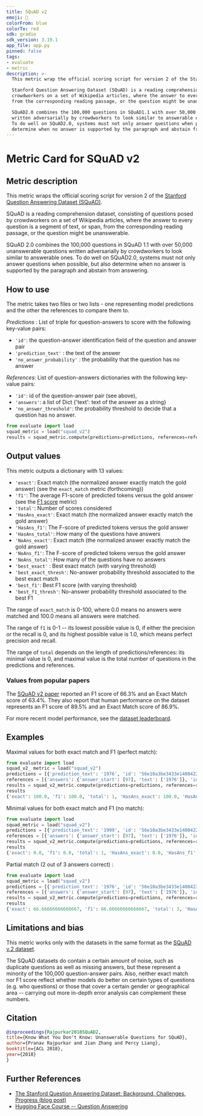 ```yaml
---
title: SQuAD v2
emoji: 🤗 
colorFrom: blue
colorTo: red
sdk: gradio
sdk_version: 3.19.1
app_file: app.py
pinned: false
tags:
- evaluate
- metric
description: >-
  This metric wrap the official scoring script for version 2 of the Stanford Question Answering Dataset (SQuAD).

  Stanford Question Answering Dataset (SQuAD) is a reading comprehension dataset, consisting of questions posed by
  crowdworkers on a set of Wikipedia articles, where the answer to every question is a segment of text, or span,
  from the corresponding reading passage, or the question might be unanswerable.

  SQuAD2.0 combines the 100,000 questions in SQuAD1.1 with over 50,000 unanswerable questions 
  written adversarially by crowdworkers to look similar to answerable ones.
  To do well on SQuAD2.0, systems must not only answer questions when possible, but also
  determine when no answer is supported by the paragraph and abstain from answering.
---
```


# Metric Card for SQuAD v2

## Metric description
This metric wraps the official scoring script for version 2 of the [Stanford Question Answering Dataset (SQuAD)](https://huggingface.co/datasets/squad_v2).

SQuAD is a reading comprehension dataset, consisting of questions posed by crowdworkers on a set of Wikipedia articles, where the answer to every question is a segment of text, or span, from the corresponding reading passage, or the question might be unanswerable.

SQuAD 2.0 combines the 100,000 questions in SQuAD 1.1 with over 50,000 unanswerable questions written adversarially by crowdworkers to look similar to answerable ones. To do well on SQuAD2.0, systems must not only answer questions when possible, but also determine when no answer is supported by the paragraph and abstain from answering.

## How to use 

The metric takes two files or two lists - one representing model predictions and the other the references to compare them to. 

*Predictions* : List of triple for question-answers to score with the following key-value pairs:
* `'id'`:  the question-answer identification field of the question and answer pair 
* `'prediction_text'` : the text of the answer
* `'no_answer_probability'` : the probability that the question has no answer

*References*: List of question-answers dictionaries with the following key-value pairs:
* `'id'`: id of the question-answer pair (see above),
* `'answers'`: a list of Dict {'text': text of the answer as a string}
*  `'no_answer_threshold'`: the probability threshold to decide that a question has no answer.

```python
from evaluate import load
squad_metric = load("squad_v2")
results = squad_metric.compute(predictions=predictions, references=references)
```
## Output values

This metric outputs a dictionary with 13 values: 
* `'exact'`: Exact match (the normalized answer exactly match the gold answer) (see the `exact_match` metric (forthcoming))
* `'f1'`: The average F1-score of predicted tokens versus the gold answer (see the [F1 score](https://huggingface.co/metrics/f1) metric)
* `'total'`: Number of scores considered
* `'HasAns_exact'`: Exact match (the normalized answer exactly match the gold answer)
* `'HasAns_f1'`:  The F-score of predicted tokens versus the gold answer
* `'HasAns_total'`: How many of the questions have answers
* `'NoAns_exact'`: Exact match (the normalized answer exactly match the gold answer)
* `'NoAns_f1'`: The F-score of predicted tokens versus the gold answer
* `'NoAns_total'`: How many of the questions have no answers
* `'best_exact'` : Best exact match (with varying threshold)
* `'best_exact_thresh'`: No-answer probability threshold associated to the best exact match
* `'best_f1'`: Best F1 score (with varying threshold)
* `'best_f1_thresh'`: No-answer probability threshold associated to the best F1


The range of `exact_match` is 0-100, where 0.0 means no answers were matched and 100.0 means all answers were matched. 

The range of `f1` is 0-1 -- its lowest possible value is 0, if either the precision or the recall is 0, and its highest possible value is 1.0, which means perfect precision and recall.

The range of `total` depends on the length of predictions/references: its minimal value is 0, and maximal value is the total number of questions in the predictions and references.

### Values from popular papers
The [SQuAD v2 paper](https://arxiv.org/pdf/1806.03822.pdf) reported an F1 score of 66.3% and an Exact Match score of 63.4%. 
They also report that human performance on the dataset represents an F1 score of 89.5% and an Exact Match score of 86.9%.

For more recent model performance, see the [dataset leaderboard](https://paperswithcode.com/dataset/squad).

## Examples 

Maximal values for both exact match and F1 (perfect match):

```python
from evaluate import load
squad_v2_ metric = load("squad_v2")
predictions = [{'prediction_text': '1976', 'id': '56e10a3be3433e1400422b22', 'no_answer_probability': 0.}]
references = [{'answers': {'answer_start': [97], 'text': ['1976']}, 'id': '56e10a3be3433e1400422b22'}]
results = squad_v2_metric.compute(predictions=predictions, references=references)
results
{'exact': 100.0, 'f1': 100.0, 'total': 1, 'HasAns_exact': 100.0, 'HasAns_f1': 100.0, 'HasAns_total': 1, 'best_exact': 100.0, 'best_exact_thresh': 0.0, 'best_f1': 100.0, 'best_f1_thresh': 0.0}
```

Minimal values for both exact match and F1 (no match):

```python
from evaluate import load
squad_metric = load("squad_v2")
predictions = [{'prediction_text': '1999', 'id': '56e10a3be3433e1400422b22', 'no_answer_probability': 0.}]
references = [{'answers': {'answer_start': [97], 'text': ['1976']}, 'id': '56e10a3be3433e1400422b22'}]
results = squad_v2_metric.compute(predictions=predictions, references=references)
results
{'exact': 0.0, 'f1': 0.0, 'total': 1, 'HasAns_exact': 0.0, 'HasAns_f1': 0.0, 'HasAns_total': 1, 'best_exact': 0.0, 'best_exact_thresh': 0.0, 'best_f1': 0.0, 'best_f1_thresh': 0.0}
```

Partial match (2 out of 3 answers correct) : 

```python
from evaluate import load
squad_metric = load("squad_v2")
predictions = [{'prediction_text': '1976', 'id': '56e10a3be3433e1400422b22', 'no_answer_probability': 0.}, {'prediction_text': 'Beyonce', 'id': '56d2051ce7d4791d0090260b', 'no_answer_probability': 0.},  {'prediction_text': 'climate change', 'id': '5733b5344776f419006610e1', 'no_answer_probability': 0.}]
references = [{'answers': {'answer_start': [97], 'text': ['1976']}, 'id': '56e10a3be3433e1400422b22'}, {'answers': {'answer_start': [233], 'text': ['Beyoncé and Bruno Mars']}, 'id': '56d2051ce7d4791d0090260b'}, {'answers': {'answer_start': [891], 'text': ['climate change']}, 'id': '5733b5344776f419006610e1'}]
results = squad_v2_metric.compute(predictions=predictions, references=references)
results
{'exact': 66.66666666666667, 'f1': 66.66666666666667, 'total': 3, 'HasAns_exact': 66.66666666666667, 'HasAns_f1': 66.66666666666667, 'HasAns_total': 3, 'best_exact': 66.66666666666667, 'best_exact_thresh': 0.0, 'best_f1': 66.66666666666667, 'best_f1_thresh': 0.0}
```

## Limitations and bias
This metric works only with the datasets in the same format as the [SQuAD v.2 dataset](https://huggingface.co/datasets/squad_v2).

The SQuAD datasets do contain a certain amount of noise, such as duplicate questions as well as missing answers, but these represent a minority of the 100,000 question-answer pairs. Also, neither exact match nor F1 score reflect whether models do better on certain types of questions (e.g. who questions) or those that cover a certain gender or geographical area -- carrying out more in-depth error analysis can complement these numbers. 


## Citation

```bibtex
@inproceedings{Rajpurkar2018SQuAD2,
title={Know What You Don't Know: Unanswerable Questions for SQuAD},
author={Pranav Rajpurkar and Jian Zhang and Percy Liang},
booktitle={ACL 2018},
year={2018}
}
```
    
## Further References 

- [The Stanford Question Answering Dataset: Background, Challenges, Progress (blog post)](https://rajpurkar.github.io/mlx/qa-and-squad/)
- [Hugging Face Course -- Question Answering](https://huggingface.co/course/chapter7/7)